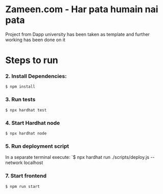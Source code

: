 # Zameen.com - Har pata humain nai pata


Project from Dapp university has been taken as template and further working has been done on it 



# Steps to run 

### 2. Install Dependencies:
`$ npm install`

### 3. Run tests
`$ npx hardhat test`

### 4. Start Hardhat node
`$ npx hardhat node`

### 5. Run deployment script
In a separate terminal execute:
`$ npx hardhat run ./scripts/deploy.js --network localhost

### 7. Start frontend
`$ npm run start`
